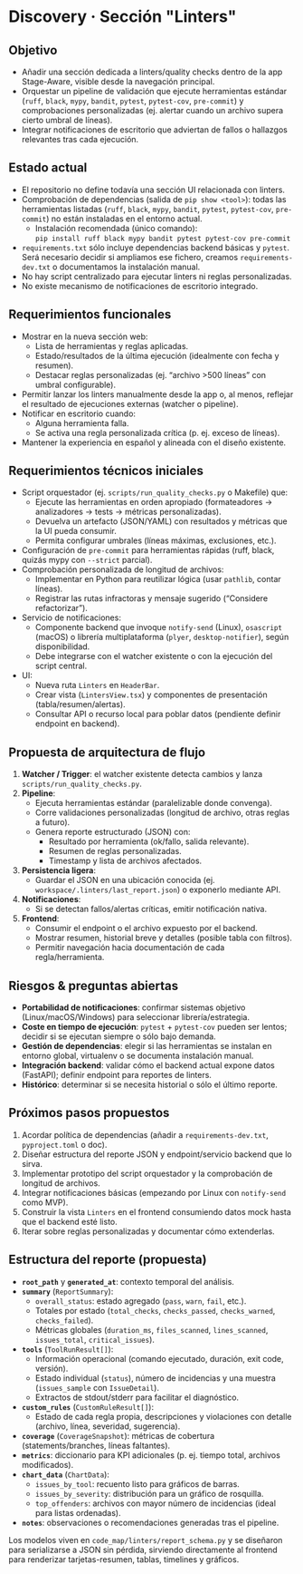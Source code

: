 # Discovery · Sección "Linters"

## Objetivo
- Añadir una sección dedicada a linters/quality checks dentro de la app Stage-Aware, visible desde la navegación principal.
- Orquestar un pipeline de validación que ejecute herramientas estándar (`ruff`, `black`, `mypy`, `bandit`, `pytest`, `pytest-cov`, `pre-commit`) y comprobaciones personalizadas (ej. alertar cuando un archivo supera cierto umbral de líneas).
- Integrar notificaciones de escritorio que adviertan de fallos o hallazgos relevantes tras cada ejecución.

## Estado actual
- El repositorio no define todavía una sección UI relacionada con linters.
- Comprobación de dependencias (salida de `pip show <tool>`): todas las herramientas listadas (`ruff`, `black`, `mypy`, `bandit`, `pytest`, `pytest-cov`, `pre-commit`) no están instaladas en el entorno actual.
  - Instalación recomendada (único comando):\
    `pip install ruff black mypy bandit pytest pytest-cov pre-commit`
- `requirements.txt` sólo incluye dependencias backend básicas y `pytest`. Será necesario decidir si ampliamos ese fichero, creamos `requirements-dev.txt` o documentamos la instalación manual.
- No hay script centralizado para ejecutar linters ni reglas personalizadas.
- No existe mecanismo de notificaciones de escritorio integrado.

## Requerimientos funcionales
- Mostrar en la nueva sección web:
  - Lista de herramientas y reglas aplicadas.
  - Estado/resultados de la última ejecución (idealmente con fecha y resumen).
  - Destacar reglas personalizadas (ej. “archivo >500 líneas” con umbral configurable).
- Permitir lanzar los linters manualmente desde la app o, al menos, reflejar el resultado de ejecuciones externas (watcher o pipeline).
- Notificar en escritorio cuando:
  - Alguna herramienta falla.
  - Se activa una regla personalizada crítica (p. ej. exceso de líneas).
- Mantener la experiencia en español y alineada con el diseño existente.

## Requerimientos técnicos iniciales
- Script orquestador (ej. `scripts/run_quality_checks.py` o Makefile) que:
  - Ejecute las herramientas en orden apropiado (formateadores → analizadores → tests → métricas personalizadas).
  - Devuelva un artefacto (JSON/YAML) con resultados y métricas que la UI pueda consumir.
  - Permita configurar umbrales (líneas máximas, exclusiones, etc.).
- Configuración de `pre-commit` para herramientas rápidas (ruff, black, quizás mypy con `--strict` parcial).
- Comprobación personalizada de longitud de archivos:
  - Implementar en Python para reutilizar lógica (usar `pathlib`, contar líneas).
  - Registrar las rutas infractoras y mensaje sugerido (“Considere refactorizar”).
- Servicio de notificaciones:
  - Componente backend que invoque `notify-send` (Linux), `osascript` (macOS) o librería multiplataforma (`plyer`, `desktop-notifier`), según disponibilidad.
  - Debe integrarse con el watcher existente o con la ejecución del script central.
- UI:
  - Nueva ruta `Linters` en `HeaderBar`.
  - Crear vista (`LintersView.tsx`) y componentes de presentación (tabla/resumen/alertas).
  - Consultar API o recurso local para poblar datos (pendiente definir endpoint en backend).

## Propuesta de arquitectura de flujo
1. **Watcher / Trigger**: el watcher existente detecta cambios y lanza `scripts/run_quality_checks.py`.
2. **Pipeline**:
   - Ejecuta herramientas estándar (paralelizable donde convenga).
   - Corre validaciones personalizadas (longitud de archivo, otras reglas a futuro).
   - Genera reporte estructurado (JSON) con:
     - Resultado por herramienta (ok/fallo, salida relevante).
     - Resumen de reglas personalizadas.
     - Timestamp y lista de archivos afectados.
3. **Persistencia ligera**:
   - Guardar el JSON en una ubicación conocida (ej. `workspace/.linters/last_report.json`) o exponerlo mediante API.
4. **Notificaciones**:
   - Si se detectan fallos/alertas críticas, emitir notificación nativa.
5. **Frontend**:
   - Consumir el endpoint o el archivo expuesto por el backend.
   - Mostrar resumen, historial breve y detalles (posible tabla con filtros).
   - Permitir navegación hacia documentación de cada regla/herramienta.

## Riesgos & preguntas abiertas
- **Portabilidad de notificaciones**: confirmar sistemas objetivo (Linux/macOS/Windows) para seleccionar librería/estrategia.
- **Coste en tiempo de ejecución**: `pytest` + `pytest-cov` pueden ser lentos; decidir si se ejecutan siempre o sólo bajo demanda.
- **Gestión de dependencias**: elegir si las herramientas se instalan en entorno global, virtualenv o se documenta instalación manual.
- **Integración backend**: validar cómo el backend actual expone datos (FastAPI); definir endpoint para reportes de linters.
- **Histórico**: determinar si se necesita historial o sólo el último reporte.

## Próximos pasos propuestos
1. Acordar política de dependencias (añadir a `requirements-dev.txt`, `pyproject.toml` o doc).
2. Diseñar estructura del reporte JSON y endpoint/servicio backend que lo sirva.
3. Implementar prototipo del script orquestador y la comprobación de longitud de archivos.
4. Integrar notificaciones básicas (empezando por Linux con `notify-send` como MVP).
5. Construir la vista `Linters` en el frontend consumiendo datos mock hasta que el backend esté listo.
6. Iterar sobre reglas personalizadas y documentar cómo extenderlas.

## Estructura del reporte (propuesta)
- **`root_path`** y **`generated_at`**: contexto temporal del análisis.
- **`summary`** (`ReportSummary`):
  - `overall_status`: estado agregado (`pass`, `warn`, `fail`, etc.).
  - Totales por estado (`total_checks`, `checks_passed`, `checks_warned`, `checks_failed`).
  - Métricas globales (`duration_ms`, `files_scanned`, `lines_scanned`, `issues_total`, `critical_issues`).
- **`tools`** (`ToolRunResult[]`):
  - Información operacional (comando ejecutado, duración, exit code, versión).
  - Estado individual (`status`), número de incidencias y una muestra (`issues_sample` con `IssueDetail`).
  - Extractos de stdout/stderr para facilitar el diagnóstico.
- **`custom_rules`** (`CustomRuleResult[]`):
  - Estado de cada regla propia, descripciones y violaciones con detalle (archivo, línea, severidad, sugerencia).
- **`coverage`** (`CoverageSnapshot`): métricas de cobertura (statements/branches, líneas faltantes).
- **`metrics`**: diccionario para KPI adicionales (p. ej. tiempo total, archivos modificados).
- **`chart_data`** (`ChartData`):
  - `issues_by_tool`: recuento listo para gráficos de barras.
  - `issues_by_severity`: distribución para un gráfico de rosquilla.
  - `top_offenders`: archivos con mayor número de incidencias (ideal para listas ordenadas).
- **`notes`**: observaciones o recomendaciones generadas tras el pipeline.

Los modelos viven en `code_map/linters/report_schema.py` y se diseñaron para serializarse a JSON sin pérdida,
sirviendo directamente al frontend para renderizar tarjetas-resumen, tablas, timelines y gráficos.
